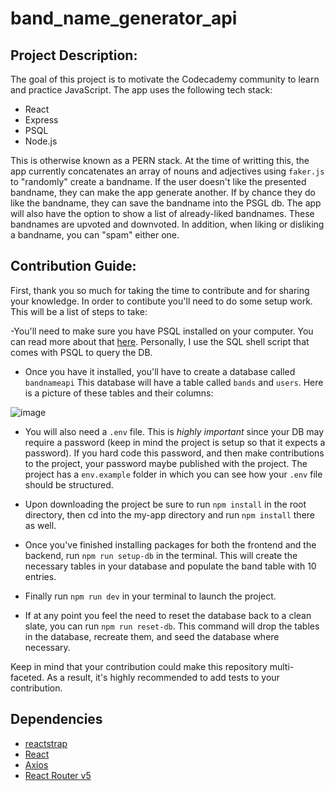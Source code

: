 # band_name_generator_api

## Project Description:

The goal of this project is to motivate the Codecademy community to learn and practice JavaScript. The app uses the following tech stack:

- React
- Express
- PSQL
- Node.js

This is otherwise known as a PERN stack. At the time of writting this, the app currently concatenates an array of nouns and adjectives using `faker.js` to "randomly" create a bandname.
If the user doesn't like the presented bandname, they can make the app generate another. If by chance they do like the bandname, they can save the bandname into the PSGL db.
The app will also have the option to show a list of already-liked bandnames. These bandnames are upvoted and downvoted. In addition, when liking or disliking a bandname, you can
"spam" either one.

## Contribution Guide:

First, thank you so much for taking the time to contribute and for sharing your knowledge. In order to contibute you'll need to do some setup work. This will be a list of steps to take:

-You'll need to make sure you have PSQL installed on your computer. You can read more about that [here](https://www.postgresql.org/download/).
Personally, I use the SQL shell script that comes with PSQL to query the DB.

- Once you have it installed, you'll have to create a database called `bandnameapi` This database will have a table called `bands` and `users`. Here is a picture of these
  tables and their columns:

![image](https://user-images.githubusercontent.com/76107997/166914063-186f5bcd-ffe2-4a27-9e08-65831e9d4dc1.png)

- You will also need a `.env` file. This is _highly important_ since your DB may require a password (keep in mind the project is setup so that it expects a password).
  If you hard code this password, and then make contributions to the project, your password maybe published with the project. The project has a `env.example` folder in which
  you can see how your `.env` file should be structured.
- Upon downloading the project be sure to run `npm install` in the root directory, then cd into the my-app directory and run `npm install` there as well.
- Once you've finished installing packages for both the frontend and the backend, run `npm run setup-db` in the terminal. This will create the necessary tables in your database and populate
  the band table with 10 entries.
- Finally run `npm run dev` in your terminal to launch the project.

- If at any point you feel the need to reset the database back to a clean slate, you can run `npm run reset-db`. This command will drop the tables in the database, recreate them, and seed the database where necessary.

Keep in mind that your contribution could make this repository multi-faceted. As a result, it's highly recommended to add tests to your contribution.

## Dependencies

- [reactstrap](https://reactstrap.github.io/?path=/story/home-installation--page)
- [React](https://react.dev/)
- [Axios](https://www.npmjs.com/package/axios)
- [React Router v5](https://v5.reactrouter.com/)

